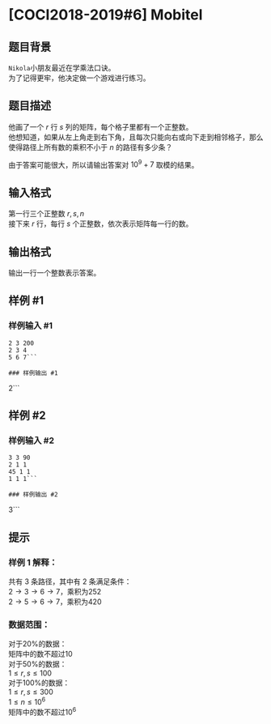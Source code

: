 # [COCI2018-2019#6] Mobitel

## 题目背景

`Nikola`小朋友最近在学乘法口诀。  
为了记得更牢，他决定做一个游戏进行练习。  

## 题目描述

他画了一个 $r$ 行 $s$ 列的矩阵，每个格子里都有一个正整数。  
他想知道，如果从左上角走到右下角，且每次只能向右或向下走到相邻格子，那么使得路径上所有数的乘积不小于 $n$ 的路径有多少条？  

由于答案可能很大，所以请输出答案对 $10^9 + 7$ 取模的结果。

## 输入格式

第一行三个正整数 $r,s,n$  
接下来 $r$ 行，每行 $s$ 个正整数，依次表示矩阵每一行的数。

## 输出格式

输出一行一个整数表示答案。

## 样例 #1

### 样例输入 #1
```
2 3 200
2 3 4
5 6 7```

### 样例输出 #1

```
2```

## 样例 #2

### 样例输入 #2
```
3 3 90
2 1 1
45 1 1
1 1 1```

### 样例输出 #2

```
3```

## 提示

### 样例 $1$ 解释：  
共有 $3$ 条路径，其中有 $2$ 条满足条件：  
$2 \rightarrow 3 \rightarrow 6 \rightarrow 7$，乘积为$252$  
$2 \rightarrow 5 \rightarrow 6 \rightarrow 7$，乘积为$420$  

### 数据范围：  
对于$20\%$的数据：  
矩阵中的数不超过$10$  
对于$50\%$的数据：  
$1\le r,s \le 100$  
对于$100\%$的数据：  
$1\le r,s \le 300$  
$1\le n \le 10^6$  
矩阵中的数不超过$10^6$
